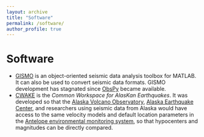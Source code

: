 ```yaml
---
layout: archive
title: "Software"
permalink: /software/
author_profile: true
---
```

# Software

* [GISMO](https://geoscience-community-codes.github.io/GISMO/) is an object-oriented seismic data analysis toolbox for MATLAB. It can also be used to convert seismic data formats. GISMO development has stagnated since [ObsPy](https://docs.obspy.org) became available. 
* [CWAKE](https://github.com/gthompson/cwake) is the *Common Workspace for AlasKan Earthquakes*. It was developed so that the [Alaska Volcano Observatory](www.avo.alaska.edu), [Alaska Earthquake Center](earthquake.alaska.edu), and researchers using seismic data from Alaska would have access to the same velocity models and default location parameters in the [Antelope environmental monitoring system](www.brtt.com), so that hypocenters and magnitudes can be directly compared. 

